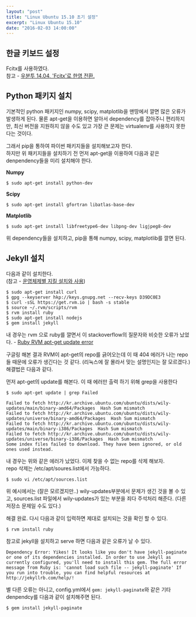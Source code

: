 ```yaml
---
layout: "post"
title: "Linux Ubuntu 15.10 초기 설정"
excerpt: "Linux Ubuntu 15.10"
date: "2016-02-03 14:00:00"
---
```


## 한글 키보드 설정
Fcitx를 사용하였다.  
참고 - [우분투 14.04, 'Fcitx'로 한영 전환.](http://egloos.zum.com/nemonein/v/5229390)

## Python 패키지 설치
기본적인 python 패키지인 numpy, scipy, matplotlib을 맨땅에서 깔면 많은 오류가 발생하게 된다. 물론 apt-get을 이용하면 알아서 dependency를 잡아주니 편리하지만, 최신 버전을 지원하지 않을 수도 있고 가장 큰 문제는 virtualenv를 사용하지 못한 다는 것이다. 

그래서 pip을 통하여 파이썬 패키지들을 설치해보고자 한다.  
하지만 위 패키지들을 설치하기 전 먼저 apt-get을 이용하여 다음과 같은 denpendency들을 미리 설치해야 한다.  

**Numpy**

```shell
$ sudo apt-get install python-dev
```

**Scipy**

```shell
$ sudo apt-get install gfortran libatlas-base-dev
```

**Matplotlib**

```shell
$ sudo apt-get install libfreetype6-dev libpng-dev ligjpeg8-dev
```

위 dependency들을 설치하고, pip을 통해 numpy, scipy, matplotlib를 깔면 된다.

## Jekyll 설치
다음과 같이 설치한다.  
(참고 - [운영체제별 지킬 설치와 사용](http://vjinn.github.io/install-jekyll))

```shell
$ sudo apt-get install curl
$ gpg --keyserver hkp://keys.gnupg.net --recv-keys D39DC0E3
$ curl -sSL https://get.rvm.io | bash -s stable
$ source ~/.rvm/scripts/rvm
$ rvm install ruby
$ sudo apt-get install nodejs
$ gem install jekyll
```

내 경우는 rvm 으로 ruby를 깔면서 이 stackoverflow의 질문자와 비슷한 오류가 났었다. - [Ruby RVM apt-get update error](http://stackoverflow.com/questions/23650992/ruby-rvm-apt-get-update-error)


구글링 해본 결과 RVM이 apt-get의 repo를 긁어오는데 이 때 404 에러가 나는 repo들 때문에 오류가 생긴다는 것 같다. (리눅스에 잘 몰라서 맞는 설명인지는 잘 모르겠다.)  
해결법은 다음과 같다.

먼저 apt-get의 update를 해본다. 이 때 에러만 출력 하기 위해 grep을 사용한다

```shell
$ sudo apt-get update | grep Failed
```

```shell
Failed to fetch http://kr.archive.ubuntu.com/ubuntu/dists/wily-updates/main/binary-amd64/Packages  Hash Sum mismatch
Failed to fetch http://kr.archive.ubuntu.com/ubuntu/dists/wily-updates/universe/binary-amd64/Packages  Hash Sum mismatch
Failed to fetch http://kr.archive.ubuntu.com/ubuntu/dists/wily-updates/main/binary-i386/Packages  Hash Sum mismatch
Failed to fetch http://kr.archive.ubuntu.com/ubuntu/dists/wily-updates/universe/binary-i386/Packages  Hash Sum mismatch
Some index files failed to download. They have been ignored, or old ones used instead.
```

내 경우는 위와 같은 에러가 났었다. 이제 찾을 수 없는 repo를 삭제 해보자.  
repo 삭제는 /etc/apt/soures.list에서 가능하다.

```shell
$ sudo vi /etc/apt/sources.list
```

위 예시에서는 (잘은 모르겠지만..) wily-updates부분에서 문제가 생긴 것을 볼 수 있고, sources.list 파일에서 wily-updates가 있는 부분을 죄다 주석처리 해준다. (다른 저장소 문제일 수도 있다.)  

해결 완료. 다시 다음과 같이 입력하면 제대로 설치되는 것을 확인 할 수 있다.

```shell
$ rvm install ruby
```

참고로 jekyll을 설치하고 serve 하면 다음과 같은 오류가 날 수 있다.

```shell
Dependency Error: Yikes! It looks like you don't have jekyll-paginate or one of its dependencies installed. In order to use Jekyll as currently configured, you'll need to install this gem. The full error message from Ruby is: 'cannot load such file -- jekyll-paginate' If you run into trouble, you can find helpful resources at http://jekyllrb.com/help/! 
```

별 다른 오류는 아니고, config.yml에서 `gem: jekyll-paginate`와 같은 기타 denpendcy를 다음과 같이 설치해주면 된다.

```shell
$ gem install jekyll-paginate
```

